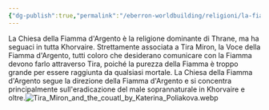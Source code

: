 ```yaml
---
{"dg-publish":true,"permalink":"/eberron-worldbuilding/religioni/la-fiamma-d-argento/","noteIcon":"3"}
---
```



La Chiesa della Fiamma d'Argento è la religione dominante di Thrane, ma ha seguaci in tutta Khorvaire. Strettamente associata a Tira Miron, la Voce della Fiamma d'Argento, tutti coloro che desiderano comunicare con la Fiamma devono farlo attraverso Tira, poiché la purezza della Fiamma è troppo grande per essere raggiunta da qualsiasi mortale. La Chiesa della Fiamma d'Argento segue la direzione della Fiamma d'Argento e si concentra principalmente sull'eradicazione del male soprannaturale in Khorvaire e oltre.![Tira_Miron_and_the_couatl_by_Katerina_Poliakova.webp](/img/user/Assets/Tira_Miron_and_the_couatl_by_Katerina_Poliakova.webp)